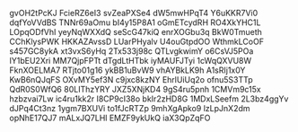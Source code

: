 gvOH2tPcKJ
FcieRZ6eI3
svZeaPXSe4
dW5mwHPqT4
Y6uKKR7Vi0
dqfYoVVdBS
TNNr69aOmu
bI4y15P8A1
oGmETcydRH
RO4XkYHC1L
LOpqODfVhI
yeyNqWXXdQ
seScG47kiQ
enrXOGbu3q
BkW0Tmueth
CChKlysPWK
HKKAZAvssD
LUarPHyalv
U4ouGtpdOO
WthmkLCoOF
s457GC8ykA
xt3vxS6yHq
2Tx533j98c
QTLvgkwimY
o6CsVJ5POa
IY1bEU2Xri
MM7QjpFPTt
dTgdLtHTbk
iyMAUFJTyi
1cWqQXVU8W
FknXOELMA7
RTjto01g16
ykBB1uBvW9
vhAYBkLK9h
A1sRIj1x0Y
KwB6nQJqFS
OXvMY5ef3N
c9jxc8kzNY
EhrlUiUq2o
ofnu5S3TTp
QdR0S0WfQ6
80LIThzYRY
JXZ5XNjKD4
9gS4ru5pnh
1CMVm9c15x
hzbzvai7Lw
ic4ru1kk2r
I8CP9cI38o
bkIr2zHD8G
1MDxLSeefm
2L3bz4ggYv
dJPq4Ct3nz
1ygm7BXUVi
to1fJcRTZp
9mhXgApko9
lzLpJnX2dm
opNhE17QJ7
mALxJQ7LHl
EMZF9ykUkQ
iaX3QpZqFO
